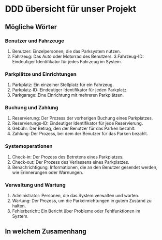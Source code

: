 # DDD übersicht für unser Projekt

## Mögliche Wörter

### Benutzer und Fahrzeuge
1. Benutzer: Einzelpersonen, die das Parksystem nutzen.
2. Fahrzeug: Das Auto oder Motorrad des Benutzers.
3.Fahrzeug-ID: Eindeutiger Identifikator für jedes Fahrzeug im System.


### Parkplätze und Einrichtungen
1. Parkplatz: Ein einzelner Stellplatz für ein Fahrzeug.
2. Parkplatz-ID: Eindeutiger Identifikator für jeden Parkplatz.
3. Parkgarage: Eine Einrichtung mit mehreren Parkplätzen.

### Buchung und Zahlung
1. Reservierung: Der Prozess der vorherigen Buchung eines Parkplatzes.
2. Reservierungs-ID: Eindeutiger Identifikator für jede Reservierung.
3. Gebühr: Der Betrag, den der Benutzer für das Parken bezahlt.
4. Zahlung: Der Prozess, bei dem der Benutzer für das Parken bezahlt.

### Systemoperationen
1. Check-in: Der Prozess des Betretens eines Parkplatzes.
2. Check-out: Der Prozess des Verlassens eines Parkplatzes.
3. Benachrichtigung: Informationen, die an den Benutzer gesendet werden, wie Erinnerungen oder Warnungen.

### Verwaltung und Wartung
1. Administrator: Personen, die das System verwalten und warten.
2. Wartung: Der Prozess, um die Parkeinrichtungen in gutem Zustand zu halten.
3. Fehlerbericht: Ein Bericht über Probleme oder Fehlfunktionen im System.

## In welchem Zusamenhang
